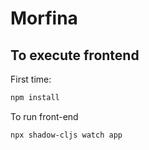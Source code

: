 # Morfina

## To execute frontend

First time:

```bash
npm install
```

To run front-end

```bash
npx shadow-cljs watch app
```
